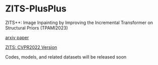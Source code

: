 # ZITS-PlusPlus
ZITS++: Image Inpainting by Improving the Incremental Transformer on Structural Priors (TPAMI2023)

[arxiv paper](https://arxiv.org/abs/2208.02541)

[ZITS: CVPR2022 Version](https://github.com/DQiaole/ZITS_inpainting)

Codes, models, and related datasets will be released soon
